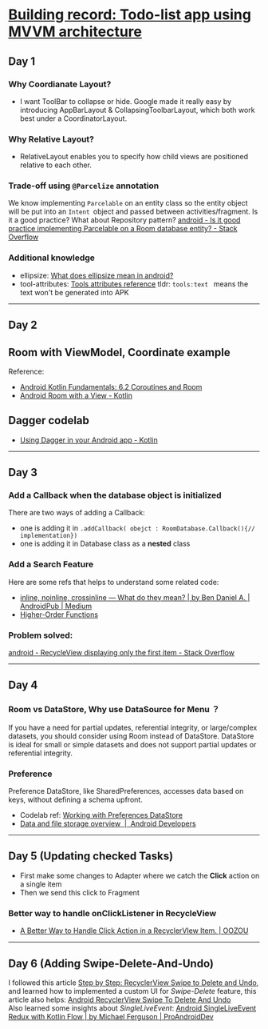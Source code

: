 # [Building record: Todo-list app using MVVM architecture](https://github.com/Jasmine-liang/gitblog/issues/9)

## Day 1
### Why Coordianate Layout?
 - I want ToolBar to collapse or hide. Google made it really easy by introducing AppBarLayout & CollapsingToolbarLayout, which both work best under a CoordinatorLayout.
 
### Why Relative Layout?
- RelativeLayout enables you to specify how child views are positioned relative to each other.
### Trade-off using `@Parcelize` annotation
 We know implementing `Parcelable` on an entity class so the entity object will be put into an `Intent `object and passed between activities/fragment. Is it a good practice? What about Repository pattern? [android - Is it good practice implementing Parcelable on a Room database entity? - Stack Overflow](https://stackoverflow.com/questions/56058576/is-it-good-practice-implementing-parcelable-on-a-room-database-entity)
### Additional knowledge
- ellipsize: [What does ellipsize mean in android?](https://stackoverflow.com/questions/13313996/what-does-ellipsize-mean-in-android/13314069)
- tool-attributes: [Tools attributes reference](https://developer.android.com/studio/write/tool-attributes.html)  tldr: `tools:text ` means the text won't be generated into APK

---

## Day 2
## Room with ViewModel, Coordinate example
Reference:
- [Android Kotlin Fundamentals: 6.2 Coroutines and Room](https://developer.android.com/codelabs/kotlin-android-training-coroutines-and-room#3)
- [Android Room with a View - Kotlin](https://developer.android.com/codelabs/android-room-with-a-view-kotlin?index=..%2F..index#0)
## Dagger codelab
- [Using Dagger in your Android app - Kotlin](https://developer.android.com/codelabs/android-dagger#8)

---

## Day 3
### Add a Callback when the database object is initialized
There are two ways of adding a Callback:     
- one is adding it in `.addCallback( obejct : RoomDatabase.Callback(){// implementation})`
- one is adding it in Database class as a **nested** class 
### Add a Search Feature
Here are some refs that helps to understand some related code:
- [inline, noinline, crossinline — What do they mean? | by Ben Daniel A. | AndroidPub | Medium](https://medium.com/android-news/inline-noinline-crossinline-what-do-they-mean-b13f48e113c2)
- [Higher-Order Functions](https://play.kotlinlang.org/byExample/04_functional/01_Higher-Order%20Functions)
### Problem solved:
[android - RecycleView displaying only the first item - Stack Overflow](https://stackoverflow.com/questions/35906652/recycleview-displaying-only-the-first-item)

---

## Day 4
### Room vs DataStore, Why use DataSource for Menu ？
If you have a need for partial updates, referential integrity, or large/complex datasets, you should consider using Room instead of DataStore. DataStore is ideal for small or simple datasets and does not support partial updates or referential integrity.
### Preference
Preference DataStore, like SharedPreferences, accesses data based on keys, without defining a schema upfront.
- Codelab ref: [Working with Preferences DataStore](https://developer.android.com/codelabs/android-preferences-datastore#5)
- [Data and file storage overview  |  Android Developers](https://developer.android.com/training/data-storage#pref)

---

## Day 5 (Updating checked Tasks)
- First make some changes to Adapter where we catch the **Click** action on a single item
- Then we send this click to Fragment
### Better way to handle onClickListener in RecycleView
- [A Better Way to Handle Click Action in a RecyclerVIew Item. | OOZOU](https://oozou.com/blog/a-better-way-to-handle-click-action-in-a-recyclerview-item-60)

---

## Day 6 (Adding Swipe-Delete-And-Undo)
I followed this article [Step by Step: RecyclerView Swipe to Delete and Undo](https://medium.com/@zackcosborn/step-by-step-recyclerview-swipe-to-delete-and-undo-7bbae1fce27e), and learned how to implemented a custom UI for _Swipe-Delete_ feature, this article also helps: [Android RecyclerView Swipe To Delete And Undo](https://www.journaldev.com/23164/android-recyclerview-swipe-to-delete-undo)         
Also learned some insights about _SingleLiveEvent_: [Android SingleLiveEvent Redux with Kotlin Flow | by Michael Ferguson | ProAndroidDev](https://proandroiddev.com/android-singleliveevent-redux-with-kotlin-flow-b755c70bb055)
